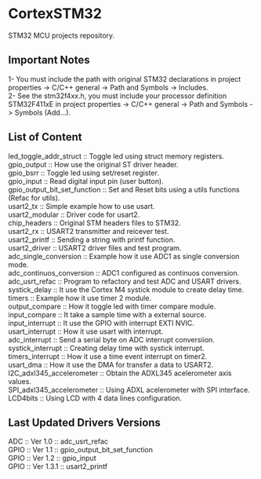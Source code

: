 # CortexSTM32
STM32 MCU projects repository.

## Important Notes
1- You must include the path with original STM32 declarations in
project properties -> C/C++ general -> Path and Symbols -> Includes.\
2- See the stm32f4xx.h, you must include your processor definition STM32F411xE in
project properties -> C/C++ general -> Path and Symbols -> Symbols (Add...).

## List of Content
led_toggle_addr_struct  ::  Toggle led using struct memory registers.\
gpio_output  ::  How use the original ST driver header.\
gpio_bsrr  ::  Toggle led using set/reset register.\
gpio_input  ::  Read digital input pin (user button).\
gpio_output_bit_set_function  ::  Set and Reset bits using a utils functions (Refac for utils).\
usart2_tx  ::  Simple example how to use usart.\
usart2_modular  ::  Driver code for usart2.\
chip_headers  ::  Original STM headers files to STM32.\
usart2_rx  ::  USART2 transmitter and reicever test.\
usart2_printf  ::  Sending a string with printf function. \
usart2_driver  ::  USART2 driver files and test program.\
adc_single_conversion  ::  Example how it use ADC1 as single conversion mode.\
adc_continuos_conversion  ::  ADC1 configured as continuos conversion.\
adc_usrt_refac  ::  Program to refactory and test ADC and USART drivers.\
systick_delay  ::  It use the Cortex M4 systick module to create delay time.\
timers ::  Example how it use timer 2 module.\
output_compare  ::  How it toggle led with timer compare module.\
input_compare  ::  It take a sample time with a external source.\
input_interrupt  ::  It use the GPIO with interrupt EXTI NVIC.\
usart_interrupt  ::  How it use usart with interrupt.\
adc_interrupt  ::  Send a serial byte on ADC interrupt conversiion.\
systick_interrupt  ::  Creating delay time with systick interrupt.\
timers_interrupt  ::  How it use a time event interrupt on timer2.\
usart_dma  ::  How it use the DMA for transfer a data to USART2.\
I2C_adxl345_accelerometer  ::  Obtain the ADXL345 acelerometer axis values. \
SPI_adxl345_accelerometer  ::  Using ADXL acelerometer with SPI interface. \
LCD4bits  ::  Using LCD with 4 data lines configuration.

## Last Updated Drivers Versions
ADC  ::  Ver 1.0  ::  adc_usrt_refac \
GPIO ::  Ver 1.1  ::  gpio_output_bit_set_function  \
GPIO ::  Ver 1.2  ::  gpio_input \
GPIO ::  Ver 1.3.1  ::  usart2_printf
